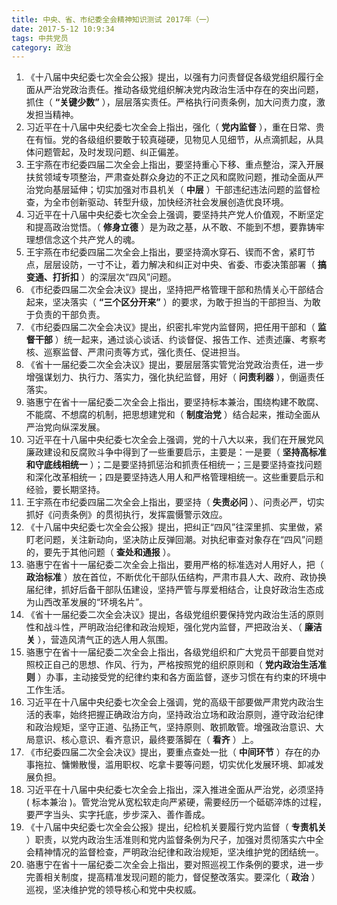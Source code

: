 ```yaml
---
title: 中央、省、市纪委全会精神知识测试 2017年（一）
date: 2017-5-12 10:9:34
tags: 中共党员
category: 政治
---
```

1. 《十八届中央纪委七次全会公报》提出，以强有力问责督促各级党组织履行全面从严治党政治责任。推动各级党组织解决党内政治生活中存在的突出问题，抓住（ **“关键少数”** ），层层落实责任。严格执行问责条例，加大问责力度，激发担当精神。
2. 习近平在十八届中央纪委七次全会上指出，强化（ **党内监督** ），重在日常、贵在有恒。党的各级组织要敢于较真碰硬，见物见人见细节，从点滴抓起，从具体问题管起，及时发现问题、纠正偏差。
3. 王宇燕在市纪委四届二次全会上指出，要坚持重心下移、重点整治，深入开展扶贫领域专项整治，严肃查处群众身边的不正之风和腐败问题，推动全面从严治党向基层延伸；切实加强对市县机关（ **中层** ）干部违纪违法问题的监督检查，为全市创新驱动、转型升级，加快经济社会发展创造优良环境。
4. 习近平在十八届中央纪委七次全会上强调，要坚持共产党人价值观，不断坚定和提高政治觉悟。（ **修身立德** ）是为政之基，从不敢、不能到不想，要靠铸牢理想信念这个共产党人的魂。
5. 王宇燕在市纪委四届二次全会上指出，要坚持滴水穿石、锲而不舍，紧盯节点，层层设防，一寸不让，着力解决和纠正对中央、省委、市委决策部署（ **搞变通、打折扣** ）的深层次“四风”问题。
6. 《市纪委四届二次全会决议》提出，坚持把严格管理干部和热情关心干部结合起来，坚决落实（ **“三个区分开来”** ）的要求，为敢于担当的干部担当、为敢于负责的干部负责。
7. 《市纪委四届二次全会决议》提出，织密扎牢党内监督网，把任用干部和（ **监督干部** ）统一起来，通过谈心谈话、约谈督促、报告工作、述责述廉、考察考核、巡察监督、严肃问责等方式，强化责任、促进担当。
8. 《省十一届纪委二次全会决议》提出，要层层落实管党治党政治责任，进一步增强谋划力、执行力、落实力，强化执纪监督，用好（ **问责利器** ），倒逼责任落实。
9. 骆惠宁在省十一届纪委二次全会上指出，要坚持标本兼治，围绕构建不敢腐、不能腐、不想腐的机制，把思想建党和（ **制度治党** ）结合起来，推动全面从严治党向纵深发展。
10. 习近平在十八届中央纪委七次全会上强调，党的十八大以来，我们在开展党风廉政建设和反腐败斗争中得到了一些重要启示，主要是：一是要（ **坚持高标准和守底线相统一** ）；二是要坚持抓惩治和抓责任相统一；三是要坚持查找问题和深化改革相统一；四是要坚持选人用人和严格管理相统一。这些重要启示和经验，要长期坚持。
11. 王宇燕在市纪委四届二次全会上指出，要坚持（ **失责必问** ）、问责必严，切实抓好《问责条例》的贯彻执行，发挥震慑警示效应。
12. 《十八届中央纪委七次全会公报》提出，把纠正“四风”往深里抓、实里做，紧盯老问题，关注新动向，坚决防止反弹回潮。对执纪审查对象存在“四风”问题的，要先于其他问题（ **查处和通报** ）。
13. 骆惠宁在省十一届纪委二次全会上指出，要用严格的标准选对人用好人，把（ **政治标准** ）放在首位，不断优化干部队伍结构，严肃市县人大、政府、政协换届纪律，抓好后备干部队伍建设，坚持严管与厚爱相结合，让良好政治生态成为山西改革发展的“环境名片”。
14. 《省十一届纪委二次全会决议》提出，各级党组织要保持党内政治生活的原则性和战斗性，严明政治纪律和政治规矩，强化党内监督，严把政治关、（ **廉洁关** ），营造风清气正的选人用人氛围。
15. 骆惠宁在省十一届纪委二次全会上指出，各级党组织和广大党员干部要自觉对照校正自己的思想、作风、行为，严格按照党的组织原则和（ **党内政治生活准则** ）办事，主动接受党的纪律约束和各方面监督，逐步习惯在有约束的环境中工作生活。
16. 习近平在十八届中央纪委七次全会上强调，党的高级干部要做严肃党内政治生活的表率，始终把握正确政治方向，坚持政治立场和政治原则，遵守政治纪律和政治规矩，坚守正道、弘扬正气，坚持原则、敢抓敢管。增强政治意识、大局意识、核心意识、看齐意识，最终要落脚在（ **看齐** ）上。
17. 《市纪委四届二次全会决议》提出，要重点查处一批（ **中间环节** ）存在的办事拖拉、慵懒散慢，滥用职权、吃拿卡要等问题，切实优化发展环境、卸减发展负担。
18. 习近平在十八届中央纪委七次全会上指出，深入推进全面从严治党，必须坚持( 标本兼治 )。管党治党从宽松软走向严紧硬，需要经历一个砥砺淬炼的过程，要严字当头、实字托底，步步深入、善作善成。
19. 《十八届中央纪委七次全会公报》提出，纪检机关要履行党内监督（ **专责机关** ）职责，以党内政治生活准则和党内监督条例为尺子，加强对贯彻落实六中全会精神情况的监督检查，严明政治纪律和政治规矩，坚决维护党的团结统一。
20. 骆惠宁在省十一届纪委二次全会上指出，要对照巡视工作条例的要求，进一步完善相关制度，提高精准发现问题的能力，督促整改落实。要深化（ **政治** ）巡视，坚决维护党的领导核心和党中央权威。